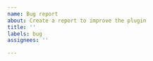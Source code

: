 ```yaml
---
name: Bug report
about: Create a report to improve the plugin
title: ''
labels: bug
assignees: ''

---
```



